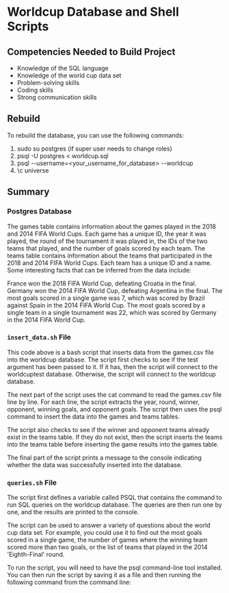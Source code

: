# Worldcup Database and Shell Scripts

## Competencies Needed to Build Project

- Knowledge of the SQL language
- Knowledge of the world cup data set
- Problem-solving skills
- Coding skills
- Strong communication skills

## Rebuild

To rebuild the database, you can use the following commands:

1. sudo su postgres (if super user needs to change roles)
2. psql -U postgres < worldcup.sql
3. psql --username=<your_username_for_database> --worldcup
4. \c universe

## Summary
### Postgres Database
The games table contains information about the games played in the 2018 and 2014 FIFA World Cups. Each game has a unique ID, the year it was played, the round of the tournament it was played in, the IDs of the two teams that played, and the number of goals scored by each team.
The teams table contains information about the teams that participated in the 2018 and 2014 FIFA World Cups. Each team has a unique ID and a name.
Some interesting facts that can be inferred from the data include:

France won the 2018 FIFA World Cup, defeating Croatia in the final.
Germany won the 2014 FIFA World Cup, defeating Argentina in the final.
The most goals scored in a single game was 7, which was scored by Brazil against Spain in the 2014 FIFA World Cup.
The most goals scored by a single team in a single tournament was 22, which was scored by Germany in the 2014 FIFA World Cup.

### `insert_data.sh` File
This code above is a bash script that inserts data from the games.csv file into the worldcup database. The script first checks to see if the test argument has been passed to it. If it has, then the script will connect to the worldcuptest database. Otherwise, the script will connect to the worldcup database.

The next part of the script uses the cat command to read the games.csv file line by line. For each line, the script extracts the year, round, winner, opponent, winning goals, and opponent goals. The script then uses the psql command to insert the data into the games and teams tables.

The script also checks to see if the winner and opponent teams already exist in the teams table. If they do not exist, then the script inserts the teams into the teams table before inserting the game results into the games table.

The final part of the script prints a message to the console indicating whether the data was successfully inserted into the database.


### `queries.sh` File
The script first defines a variable called PSQL that contains the command to run SQL queries on the worldcup database. The queries are then run one by one, and the results are printed to the console.

The script can be used to answer a variety of questions about the world cup data set. For example, you could use it to find out the most goals scored in a single game, the number of games where the winning team scored more than two goals, or the list of teams that played in the 2014 'Eighth-Final' round.

To run the script, you will need to have the psql command-line tool installed. You can then run the script by saving it as a file and then running the following command from the command line:

